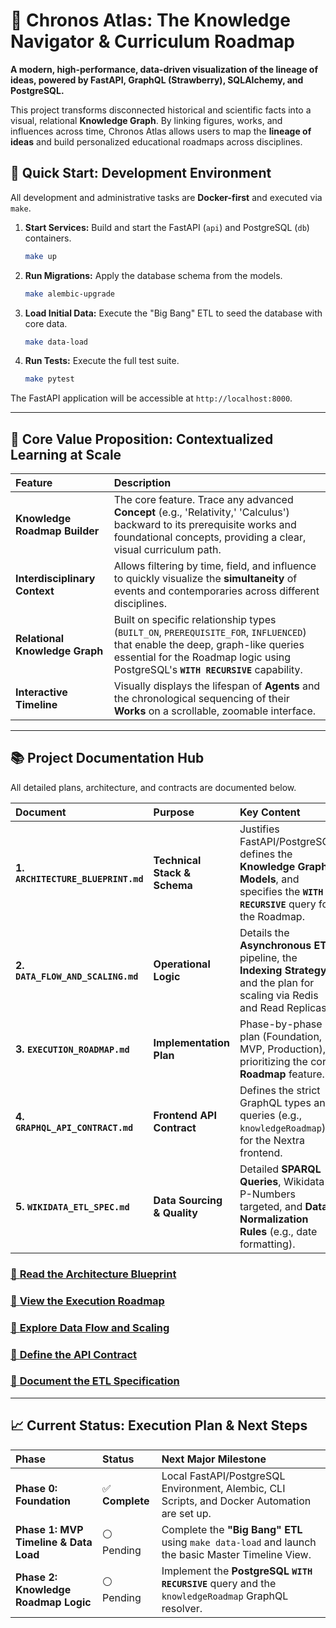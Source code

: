 # 🧠 Chronos Atlas: The Knowledge Navigator & Curriculum Roadmap

**A modern, high-performance, data-driven visualization of the lineage of ideas, powered by FastAPI, GraphQL (Strawberry), SQLAlchemy, and PostgreSQL.**

This project transforms disconnected historical and scientific facts into a visual, relational **Knowledge Graph**. By linking figures, works, and influences across time, Chronos Atlas allows users to map the **lineage of ideas** and build personalized educational roadmaps across disciplines.

## 🚀 Quick Start: Development Environment

All development and administrative tasks are **Docker-first** and executed via `make`.

1. **Start Services:** Build and start the FastAPI (`api`) and PostgreSQL (`db`) containers.

    ```bash
    make up
    ```

2. **Run Migrations:** Apply the database schema from the models.

    ```bash
    make alembic-upgrade
    ```

3. **Load Initial Data:** Execute the "Big Bang" ETL to seed the database with core data.

    ```bash
    make data-load
    ```

4. **Run Tests:** Execute the full test suite.

    ```bash
    make pytest
    ```

The FastAPI application will be accessible at `http://localhost:8000`.

---

## 🎯 Core Value Proposition: Contextualized Learning at Scale

| Feature | Description |
| :--- | :--- |
| **Knowledge Roadmap Builder** | The core feature. Trace any advanced **Concept** (e.g., 'Relativity,' 'Calculus') backward to its prerequisite works and foundational concepts, providing a clear, visual curriculum path. |
| **Interdisciplinary Context** | Allows filtering by time, field, and influence to quickly visualize the **simultaneity** of events and contemporaries across different disciplines. |
| **Relational Knowledge Graph** | Built on specific relationship types (`BUILT_ON`, `PREREQUISITE_FOR`, `INFLUENCED`) that enable the deep, graph-like queries essential for the Roadmap logic using PostgreSQL's **`WITH RECURSIVE`** capability. |
| **Interactive Timeline** | Visually displays the lifespan of **Agents** and the chronological sequencing of their **Works** on a scrollable, zoomable interface. |

---

## 📚 Project Documentation Hub

All detailed plans, architecture, and contracts are documented below.

| Document | Purpose | Key Content |
| :--- | :--- | :--- |
| **1. `ARCHITECTURE_BLUEPRINT.md`** | **Technical Stack & Schema** | Justifies FastAPI/PostgreSQL, defines the **Knowledge Graph Models**, and specifies the **`WITH RECURSIVE`** query for the Roadmap. |
| **2. `DATA_FLOW_AND_SCALING.md`** | **Operational Logic** | Details the **Asynchronous ETL** pipeline, the **Indexing Strategy**, and the plan for scaling via Redis and Read Replicas. |
| **3. `EXECUTION_ROADMAP.md`** | **Implementation Plan** | Phase-by-phase plan (Foundation, MVP, Production), prioritizing the core **Roadmap** feature. |
| **4. `GRAPHQL_API_CONTRACT.md`** | **Frontend API Contract** | Defines the strict GraphQL types and queries (e.g., `knowledgeRoadmap`) for the Nextra frontend. |
| **5. `WIKIDATA_ETL_SPEC.md`** | **Data Sourcing & Quality** | Detailed **SPARQL Queries**, Wikidata P-Numbers targeted, and **Data Normalization Rules** (e.g., date formatting). |

### [🔗 **Read the Architecture Blueprint**](docs/Chronos-Atlas/ARCHITECTURE_BLUEPRINT.md)

### [🔗 **View the Execution Roadmap**](docs/Chronos-Atlas/EXECUTION_ROADMAP.md)

### [🔗 **Explore Data Flow and Scaling**](docs/Chronos-Atlas/DATA_FLOW_AND_SCALING.md)

### [🔗 **Define the API Contract**](docs/Chronos-Atlas/GRAPHQL_API_CONTRACT.md)

### [🔗 **Document the ETL Specification**](docs/Chronos-Atlas/WIKIDATA_ETL_SPEC.md)

---

## 📈 Current Status: Execution Plan & Next Steps

| Phase | Status | Next Major Milestone |
| :--- | :--- | :--- |
| **Phase 0: Foundation** | ✅ **Complete** | Local FastAPI/PostgreSQL Environment, Alembic, CLI Scripts, and Docker Automation are set up. |
| **Phase 1: MVP Timeline & Data Load** | ⚪️ Pending | Complete the **"Big Bang" ETL** using `make data-load` and launch the basic Master Timeline View. |
| **Phase 2: Knowledge Roadmap Logic** | ⚪️ Pending | Implement the **PostgreSQL `WITH RECURSIVE`** query and the `knowledgeRoadmap` GraphQL resolver. |
